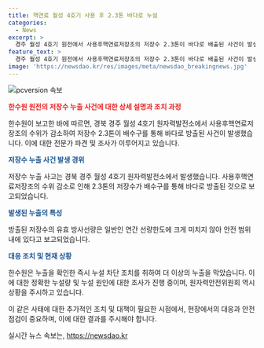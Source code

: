 ```yaml
---
title: 핵연료 월성 4호기 사용 후 2.3톤 바다로 누설
categories:
  - News
excerpt: >
  경주 월성 4호기 원전에서 사용후핵연료저장조의 저장수 2.3톤이 바다로 배출된 사건이 발생했습니다. 이에 대한 방사선량은 연간 선량한도를 크게 초과하지 않았으나 원전을 운영하는 한국수력원자력은 누설 조치 후 정확한 조사를 진행 중이라고 밝혀졌습니다.
feature_text: >
  경주 월성 4호기 원전에서 사용후핵연료저장조의 저장수 2.3톤이 바다로 배출된 사건이 발생했습니다. 이에 대한 방사선량은 연간 선량한도를 크게 초과하지 않았으나 원전을 운영하는 한국수력원자력은 누설 조치 후 정확한 조사를 진행 중이라고 밝혀졌습니다.
image: 'https://newsdao.kr/res/images/meta/newsdao_breakingnews.jpg'
---
```


<p><img src="https://newsdao.kr/res/images/meta/newsdao_breakingnews.jpg" alt="pcversion 속보" /></p>

<p><b><span style="color: #ee2323;">한수원 원전의 저장수 누출 사건에 대한 상세 설명과 조치 과정</span></b></p>

<p>한수원이 보고한 바에 따르면, 경북 경주 월성 4호기 원자력발전소에서 사용후핵연료저장조의 수위가 감소하여 저장수 2.3톤이 배수구를 통해 바다로 방출된 사건이 발생했습니다. 이에 대한 전문가 파견 및 조사가 이루어지고 있습니다.</p>

<p><b><span style="color: #1a5490;">저장수 누출 사건 발생 경위</span></b></p>

<p>저장수 누출 사고는 경북 경주 월성 4호기 원자력발전소에서 발생했습니다. 사용후핵연료저장조의 수위 감소로 인해 2.3톤의 저장수가 배수구를 통해 바다로 방출된 것으로 보고되었습니다.</p>

<p><b><span style="color: #1a5490;">발생된 누출의 특성</span></b></p>

<p>방출된 저장수의 유효 방사선량은 일반인 연간 선량한도에 크게 미치지 않아 안전 범위 내에 있다고 보고되었습니다.</p>

<p><b><span style="color: #1a5490;">대응 조치 및 현재 상황</span></b></p>

<p>한수원은 누출을 확인한 즉시 누설 차단 조치를 취하여 더 이상의 누출을 막았습니다. 이에 대한 정확한 누설량 및 누설 원인에 대한 조사가 진행 중이며, 원자력안전위원회 역시 상황을 주시하고 있습니다.</p>

<p>이 같은 사태에 대한 추가적인 조치 및 대책이 필요한 시점에서, 현장에서의 대응과 안전 점검이 중요하며, 이에 대한 결과를 주시해야 합니다.</p>
실시간 뉴스 속보는, <a href="https://newsdao.kr" rel="dofollow">https://newsdao.kr</a>



